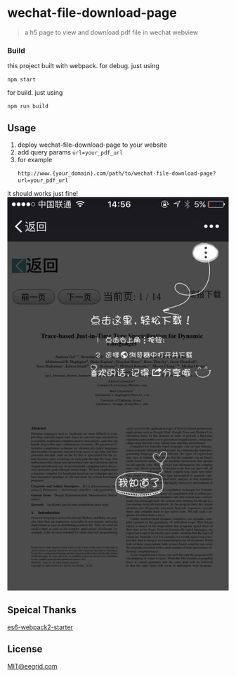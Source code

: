 # wechat-file-download-page
> a h5 page to view and download pdf file in wechat webview

### Build
this project built with webpack. for debug. just using
```
npm start
```
for build. just using
```
npm run build
```

## Usage
1. deploy wechat-file-download-page to your website
2. add query params `url=your_pdf_url`
3. for example 
    ```
    http://www.{your_domain}.com/path/to/wechat-file-download-page?url=your_pdf_url
    ```
it should works just fine!  
![](./demo.jpg)

## Speical Thanks
[es6-webpack2-starter](https://github.com/micooz/es6-webpack2-starter)

## License
MIT@eegrid.com